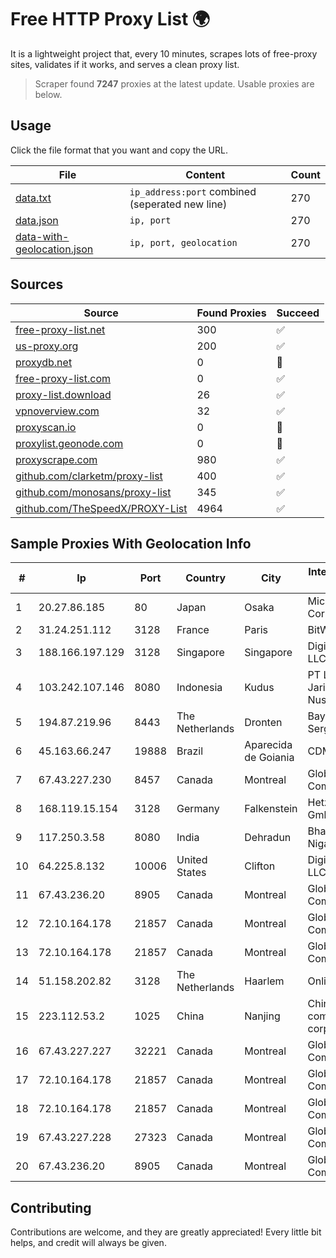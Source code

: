 
# Free HTTP Proxy List 🌍

It is a lightweight project that, every 10 minutes, scrapes lots of free-proxy sites, validates if it works, and serves a clean proxy list.


> Scraper found **7247** proxies at the latest update. Usable proxies are below.

## Usage

Click the file format that you want and copy the URL.


|File|Content|Count|
|----|-------|-----|
|[data.txt](https://raw.githubusercontent.com/themiralay/Proxy-List-World/master/data.txt)|`ip_address:port` combined (seperated new line)|270|
|[data.json](https://raw.githubusercontent.com/themiralay/Proxy-List-World/master/data.json)|`ip, port`|270|
|[data-with-geolocation.json](https://raw.githubusercontent.com/themiralay/Proxy-List-World/master/data-with-geolocation.json)|`ip, port, geolocation`|270|

## Sources

|Source|Found Proxies|Succeed|
|------|-------------|-------|
|[free-proxy-list.net](https://free-proxy-list.net)|300|✅|
|[us-proxy.org](https://www.us-proxy.org)|200|✅|
|[proxydb.net](http://proxydb.net)|0|🚫|
|[free-proxy-list.com](https://free-proxy-list.com/?page=&port=&type%5B%5D=http&type%5B%5D=https&up_time=0&search=Search)|0|✅|
|[proxy-list.download](https://www.proxy-list.download/HTTP)|26|✅|
|[vpnoverview.com](https://vpnoverview.com/privacy/anonymous-browsing/free-proxy-servers)|32|✅|
|[proxyscan.io](https://www.proxyscan.io)|0|🚫|
|[proxylist.geonode.com](https://proxylist.geonode.com/api/proxy-list?limit=300&page=1&sort_by=lastChecked&sort_type=desc&protocols=http,https)|0|🚫|
|[proxyscrape.com](https://api.proxyscrape.com/v2/?request=displayproxies&protocol=http&timeout=10000&country=all&ssl=all&anonymity=all)|980|✅|
|[github.com/clarketm/proxy-list](https://raw.githubusercontent.com/clarketm/proxy-list/master/proxy-list-raw.txt)|400|✅|
|[github.com/monosans/proxy-list](https://raw.githubusercontent.com/monosans/proxy-list/main/proxies/http.txt)|345|✅|
|[github.com/TheSpeedX/PROXY-List](https://raw.githubusercontent.com/TheSpeedX/PROXY-List/master/http.txt)|4964|✅|


## Sample Proxies With Geolocation Info

|#|Ip|Port|Country|City|Internet Service Provider|
|-|--|----|-------|----|-------------------------|
|1|20.27.86.185|80|Japan|Osaka|Microsoft Corporation|
|2|31.24.251.112|3128|France|Paris|BitWeb LLC|
|3|188.166.197.129|3128|Singapore|Singapore|DigitalOcean, LLC|
|4|103.242.107.146|8080|Indonesia|Kudus|PT Lintas Jaringan Nusantara|
|5|194.87.219.96|8443|The Netherlands|Dronten|Baykov Ilya Sergeevich|
|6|45.163.66.247|19888|Brazil|Aparecida de Goiania|CDM TELECOM|
|7|67.43.227.230|8457|Canada|Montreal|GloboTech Communications|
|8|168.119.15.154|3128|Germany|Falkenstein|Hetzner Online GmbH|
|9|117.250.3.58|8080|India|Dehradun|Bharat Sanchar Nigam Ltd|
|10|64.225.8.132|10006|United States|Clifton|DigitalOcean, LLC|
|11|67.43.236.20|8905|Canada|Montreal|GloboTech Communications|
|12|72.10.164.178|21857|Canada|Montreal|GloboTech Communications|
|13|72.10.164.178|21857|Canada|Montreal|GloboTech Communications|
|14|51.158.202.82|3128|The Netherlands|Haarlem|Online S.A.S.|
|15|223.112.53.2|1025|China|Nanjing|China Mobile communications corporation|
|16|67.43.227.227|32221|Canada|Montreal|GloboTech Communications|
|17|72.10.164.178|21857|Canada|Montreal|GloboTech Communications|
|18|72.10.164.178|21857|Canada|Montreal|GloboTech Communications|
|19|67.43.227.228|27323|Canada|Montreal|GloboTech Communications|
|20|67.43.236.20|8905|Canada|Montreal|GloboTech Communications|



## Contributing

Contributions are welcome, and they are greatly appreciated! Every
little bit helps, and credit will always be given.

